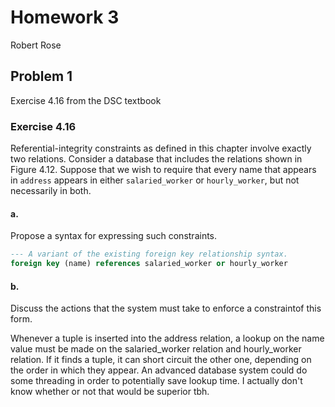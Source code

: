 # Homework 3

Robert Rose

## Problem 1

Exercise 4.16 from the DSC textbook

### Exercise 4.16

Referential-integrity constraints as defined in this chapter involve exactly two 
relations. Consider a database that includes the relations shown in Figure 4.12. 
Suppose that we wish to require that every name that appears in `address` appears 
in either `salaried_worker` or `hourly_worker`, but not necessarily in both.

#### a. 

Propose a syntax for expressing such constraints.

```sql
--- A variant of the existing foreign key relationship syntax.
foreign key (name) references salaried_worker or hourly_worker
```

#### b. 

Discuss the actions that the system must take to enforce a constraintof this form.

Whenever a tuple is inserted into the address relation, a  lookup on the name value
must be made on the salaried_worker relation and hourly_worker relation. If it finds
a tuple, it can short circuit the other one, depending on the order in which they
appear. An advanced database system could do some threading in order to potentially
save lookup time. I actually don't know whether or not that would be superior tbh.

